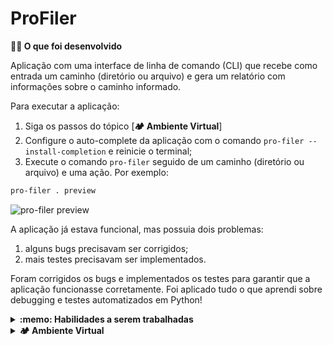 # ProFiler

<summary><strong>🧑‍💻 O que foi desenvolvido</strong></summary>

Aplicação com uma interface de linha de comando (CLI) que recebe como entrada um caminho (diretório ou arquivo) e gera um relatório com informações sobre o caminho informado.

Para executar a aplicação:

1. Siga os passos do tópico [**🏕️ Ambiente Virtual**]
2. Configure o auto-complete da aplicação com o comando `pro-filer --install-completion` e reinicie o terminal;
3. Execute o comando `pro-filer` seguido de um caminho (diretório ou arquivo) e uma ação. Por exemplo:

```bash
pro-filer . preview
```

![pro-filer preview](./images/pro-filer-preview.gif)

A aplicação já estava funcional, mas possuia dois problemas:

1. alguns bugs precisavam ser corrigidos;
2. mais testes precisavam ser implementados.

Foram corrigidos os bugs e implementados os testes para garantir que a aplicação funcionasse corretamente. Foi aplicado tudo o que aprendi sobre debugging e testes automatizados em Python!

</details>
  
<details>
  <summary><strong>:memo: Habilidades a serem trabalhadas </strong></summary>

Neste projeto, exercitei as habilidades de:

- Encontrar bugs no código de uma aplicação escrita em Python;
- Corrigir bugs no código de uma aplicação escrita em Python;
- Criar testes para uma aplicação escrita em Python;
- Utilizar o `pytest` para criar testes automatizados em uma aplicação escrita em Python.

<!-- 🤔 [HS] Escrevam as habilidade utilizando a Taxonomia de Bloom. -->

</details>

<details>
  <summary><strong>🏕️ Ambiente Virtual</strong></summary>
  O Python oferece um recurso chamado de ambiente virtual, onde permite sua máquina rodar sem conflitos, diferentes tipos de projetos com diferentes versões de bibliotecas.

  1. **criar o ambiente virtual**

  ```bash
  python3 -m venv .venv
  ```

  2. **ativar o ambiente virtual**

  ```bash
  source .venv/bin/activate
  ```

  3. **instalar as dependências no ambiente virtual**

  ```bash
  python3 -m pip install -r dev-requirements.txt
  ```

  Com o seu ambiente virtual ativo, as dependências serão instaladas neste ambiente.
  Quando precisar desativar o ambiente virtual, execute o comando `deactivate`. Lembre-se de ativar novamente quando voltar a trabalhar no projeto.

  O arquivo `dev-requirements.txt` instalará todas as dependências que serão utilizadas no projeto, ele está agindo como se fosse um `package.json` de um projeto `Node.js`. Se você desejar instalar uma nova dependência, basta adicioná-la no arquivo `dev-requirements.txt` e executar o comando `python3 -m pip install -r dev-requirements.txt` novamente.

  Se o VS Code não reconhecer as dependências instaladas no ambiente virtual criado, será necessário informar o caminho do interpretador Python. Para isso, abra o VS Code e pressione `Ctrl + Shift + P` (no Mac, `Cmd + Shift + P`) e digite `Python: Select Interpreter`. Selecione o interpretador que possui o caminho `./.venv/bin/python` no nome.
</details>
